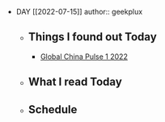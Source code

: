 - DAY [[2022-07-15]]
  author:: geekplux
	- ## Things I found out Today
		- [Global China Pulse 1 2022](https://thepeoplesmap.net/globalchinapulse/global-china-pulse-1-2022/)
	- ## What I read Today
	- ## Schedule